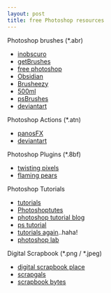 ```yaml
---
layout: post
title: free Photoshop resources
---
```


Photoshop brushes (\*.abr)

- [inobscuro](http://inobscuro.com/brushes/)
- [getBrushes](http://getbrushes.com/brushes/photoshop/)
- [free photoshop](http://www.freephotoshop.com/html/free_brushes.html)
- [Obsidian](http://www.brushes.obsidiandawn.com/)
- [Brusheezy](http://www.brusheezy.com/brushes.php?i=1)
- [500ml](http://brushes.500ml.org/list2.php)
- [psBrushes](http://www.psbrushes.net/photoshop_sub.php)
- [deviantart](http://browse.deviantart.com/resources/applications/psbrushes/?order=9&startts=1179561600&endts=1182240000)

Photoshop Actions (\*.atn)
- [panosFX](http://www.panosfx.com/index.php?option=com_content&task=category&sectionid=4&id=13&Itemid=27)
- [deviantart](http://browse.deviantart.com/resources/applications/psactions/?order=9&startts=1179561600&endts=1182240000)

Photoshop Plugins (\*.8bf)
- [twisting pixels](http://www.twistingpixels.com/?gclid=COLiu8Wj64oCFQu2bgodlhbVpw)
- [flaming pears](http://www.flamingpear.com/products.html)

Photoshop Tutorials
- [tutorials](http://www.tutorialized.com/tutorials/Photoshop/1)
- [Photoshoptutes](http://www.photoshoptutes.com/index.html)
- [photoshop tutorial blog](http://pstutorialsblog.com/)
- [ps tutorial ](http://www.photoshoptutorial.net/web_graphics_tutorials/page1/)
- [tutorials again](http://www.photoshop.brushes.btinternet.co.uk/)..haha!
- [photoshop lab](http://www.photoshoplab.com/)

Digital Scrapbook (\*.png / \*.jpeg)
- [digital scrapbook place](http://www.digitalscrapbookplace.com/place/freebies.shtml)
- [scrapgals](http://www.scrapgirls.com/store/category.php?cat=21)
- [scrapbook bytes](http://www.scrapbook-bytes.com/chat/local_links.php?catid=5)
